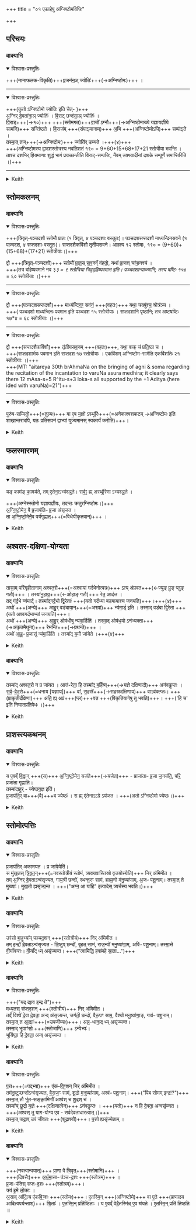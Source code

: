 +++
title = "०१ एकाहेषु अग्निष्टोमविधिः"

+++
## परिचयः
### वाक्यानि

<details open><summary>विश्वास-प्रस्तुतिः</summary>

+++(नानाफलक-विकृति)+++प्र॒जन॑न॒ञ् ज्योतिः॑+++(→अग्निष्टोमः)+++ ।
</details>


______________

<details open><summary>विश्वास-प्रस्तुतिः</summary>

+++(कुतो ऽग्निष्टोमो ज्योतिः इति चेत्- )+++  
अ॒ग्निर् दे॒वता॑ना॒ञ् ज्योतिः॑ । वि॒राट् छन्द॑सा॒ञ् ज्योतिः॑ ।  
वि॒राड्+++(→१०)+++ +++(स्तोमगत)+++वा॒चो᳚ ऽग्नौ+++(→अग्निष्टोमाख्ये यज्ञायज्ञीये सामनि)+++ सन्ति॑ष्ठते ।
वि॒राज॑म् +++(संपद्यमानाम्)+++ अ॒भि +++(अग्निष्टोमोऽपि)+++ सम्प॑द्यते ।  
तस्मा॒त् तज्+++(→अग्निष्टोमः)+++ ज्योति॑र् उच्यते ।+++(४)+++  
+++(अग्निष्टोमस्य द्वादशस्तोत्रस्य नवतिशतं १९० = 9+60+15+68+17+21 स्तोत्रीया भवन्ति । ताश्च दशभिर् ह्रियमाणाः शुद्धं भागं प्रयच्छन्तीति विराट्-सम्पत्तिः, नैवम् उक्थ्यादीनां दशके सम्पूर्णे समाप्तिरिति ।)+++
</details>


______________
<details><summary>Keith</summary>

Production of offspring is light.  
Agni is the light of the gods; the Viraj is the light of the metres.  
The Viraj of speech ends in Agni;  
it is produced according to the Viraj.  
Therefore it is called light. 
</details>


## स्तोमकलनम्
### वाक्यानि

<details open><summary>विश्वास-प्रस्तुतिः</summary>

+++(त्रिवृत्-पञ्चदशौ स्तोमौ प्रातः (१ त्रिवृत्, ४ पञ्चदशाः वस्तुतः)। पञ्चदशसप्तदशौ माध्यन्दिनसवने (१ पञ्चदश, ४ सप्तदशाः वस्तुतः)। सप्तदशैकविंशौ तृतीयसवने। आहत्य १२ स्तोमाः, १९० = (9+60)+(15+68)+(17+21) स्तोत्रीयाः।)+++
</details>



द्वौ +++(त्रिवृत्-पञ्चदशौ)+++ स्तोमौ᳚ प्रा॒त॒स् स॒व॒नव्ँ व॑हतो॒,  यथा᳚ प्रा॒णश् चा॑पा॒नश्च॑ ।  
+++(तत्र बहिष्पवमाने नव ३*३ = ९ स्तोत्रिया त्रिवृद्वहिष्पवमान इति। पञ्चदशान्याज्यानि; तस्य षष्टिः १५*४ = ६० स्तोत्रीयाः ।)+++  
______________

<details open><summary>विश्वास-प्रस्तुतिः</summary>

द्वौ +++(पञ्चदशसप्तदशौ)+++ माध्य॑न्दिन॒ꣳ॒ सव॑नं॒  +++(वहतः)+++  यथा॒ चख्षु॑श्च॒ श्रोत्र॑ञ्च ।  
+++( पञ्चदशो माध्यन्दिनः पवमान इति पञ्चदश १५ स्तोत्रीयाः । सप्तदशानि पृष्ठानि; तत्र अष्टषष्टिः १७*४ = ६८ स्तोत्रीयाः ।)+++  
</details>


______________

<details open><summary>विश्वास-प्रस्तुतिः</summary>

द्वौ +++(सप्तदशैकविंशौ)+++ तृ॑तीयसव॒नम् +++(वहतः)+++,  यथा॒ वाक् च॑ प्रति॒ष्ठा च ।  
+++(सप्तदशार्भवः पवमान इति सप्तदश १७ स्तोत्रीयाः । एकविंशम् अग्निष्टोम-सामेति एकविंशतिः २१ स्तोत्रीयाः ।)+++  
+++(MT: "aitareya 30th brAhmaNa on the bringing of agni & soma regarding the recitation of the incantation to varuNa asura medhira; it clearly says there 12 mAsa-s+5 R^itu-s+3 loka-s all supported by the +1 Aditya (here ided with varuNa)=21")+++
</details>


______________

<details open><summary>विश्वास-प्रस्तुतिः</summary>

पुरु॑ष-सम्मितो॒+++(=तुल्यः)+++ वा ए॒ष य॒ज्ञो ऽस्थू॑रिः+++(=अनेकाश्वशकटम् →अग्निष्टोमः इति शाखान्तरादपि, यतः प्रतिसवनं द्वाभ्यां युज्यमानस् स्वकार्यं करोति)+++।
</details>



<details><summary>Keith</summary>

Two Stomas bear the morning pressing, like expiration and inspiration;  
two the midday pressing, like eye and ear;  
two the third pressing, like speech and support. 

This sacrifice is commensurate with man, and is perfect [1]. 
</details>


## फलस्मारणम्
### वाक्यानि

<details open><summary>विश्वास-प्रस्तुतिः</summary>

यङ् काम॑ङ् का॒मय॑ते, तम् ए॒तेना॒ऽभ्य॑श्ञुते।
सर्व॒ꣵ॒ ह्य् अस्थू॑रिणा ऽभ्यश्ञु॒ते ।
</details>



+++(अग्नेस्स्तोमो यज्ञायज्ञीयः, तदन्तः क्रतुरग्निष्टोमः।)+++  
अ॒ग्नि॒ष्टो॒मेन॒ वै प्र॒जाप॑तिᳶ प्र॒जा अ॑सृजत ।  
ता अ॒ग्नि॒ष्टो॒मेनै॒व पर्य॑गृह्णात्+++(=विधेयीकृतवान्)+++ ।

<details><summary>Keith</summary>

Whatever desire a man has, he wins by it,  
for one wins all by that which is perfect. 

By means of the Agnistoma Prajapati created off spring;  
by means of the Agnistoma he grasped them.
</details>


## अश्वतर-दक्षिणा-योग्यता
### वाक्यानि

<details open><summary>विश्वास-प्रस्तुतिः</summary>

तासा॒म् परि॑गृहीतानाम् अश्वत॒रो+++(=अश्वायां गर्दभेनोत्पन्नः)+++ ऽत्य् अ॑प्रवत+++(←ज्युङ् प्रुङ् प्लुङ् गतौ)+++ । तस्या॑नु॒हाय॒+++(←ओहाङ् गतौ)+++ रेत॒ आद॑त्त ।  
तद् ग॑र्द॒भे न्य॑मार्ट्। तस्मा᳚द्गर्द॒भो द्वि॒रेताः॑ +++(यतो गर्दभ्या बडबायाश्च जनयति)+++।+++(४)+++  
अथो॑ +++(अन्ये)+++ आहु॒र् वड॑बाया॒न्+++(=अश्व्यां)+++ न्य॑मा॒र्ड् इति । तस्मा॒द् वड॑बा द्वि॒रेता +++(यतो अश्वगर्दभाभ्यां जनयति)+++।  
अथो॑ +++(अन्ये)+++ आ॒हु॒र् ओष॑धीषु न्य॑मा॒र्डिति॑ । तस्मा॒द् ओष॑ध॒यो ऽन॑भ्यक्ता+++(→अकृतमैथुना)+++ रेभन्ति+++(→प्रथन्ते)+++ ।  
अथो॑ आ॒हु॒ᳶ प्र॒जासु॑ न्य॑मा॒र्डिति । तस्मा᳚द् य॒मौ जा॑येते ।+++(४)+++  
</details>



<details><summary>Keith</summary>

When he grasped them the mule escaped. Following it he took its seed,  
and placed it in the ass. Therefore the ass has double seed.  
They also say, 'He placed it in the mare.' Therefore the mare has double seed.  
They also say, 'In the plants [2] he placed it.' Therefore plants, though not anointed, glisten.  
They also say, 'He placed it in offspring.' Therefore twins are born.
</details>


### वाक्यानि

<details open><summary>विश्वास-प्रस्तुतिः</summary>

तस्मा॑द् अश्वत॒रो न प्र जा॑यत । आत्त॑-रेता॒ हि तस्मा᳚द् ब॒र्हिष्य्+++(→यज्ञे दक्षिणादौ)+++ अन॑वकॢप्तः ।  
स॒र्व॒-वे॒द॒से+++(=धनाय [यज्ञाय])+++ वा᳚, स॒हस्रे॑+++(→सहस्रदक्षिणाय)+++  वाऽव॑क्ल्प्तः। +++(प्राकृतीर्दक्षिणा)+++ अति॒ ह्य् अप्र॑+++(प्ल)+++वत +++(विकृतियागेषु तु भवति)+++। +++('हि च' इति निघातप्रतिषेधः ।)+++
</details>



<details><summary>Keith</summary>

Therefore the mule has no offspring, for his seed has been taken from him.  
Therefore he is not suitable for the sacrifice, but is suitable if there is a sacrifice when one gives (to the priests) all one's goods or a thousand, for he escaped.
</details>


## प्राशस्त्यकथनम्
### वाक्यानि

<details open><summary>विश्वास-प्रस्तुतिः</summary>

य ए॒वव्ँ वि॒द्वान् +++(स)+++ अ॒ग्नि॒ष्टो॒मेन॒ यज॑ते+++(→यजेत)+++ - प्राजा॑ताᳶ प्र॒जा ज॒नय॑ति॒, परि॒ प्रजा॑ता गृह्णाति।  
तस्मा॑दाहुर् - ज्येष्ठय॒ज्ञ इति॑।  
प्र॒जाप॑ति॒र् वा+++(वै)+++व ज्येष्ठः॑ । स ह्य् ए॑तेनाऽऽग्रे ऽय॑जत । +++(अतो ऽग्निष्ठोमो ज्येष्ठः।)+++
</details>




<details><summary>Keith</summary>

He who knowing thus sacrifices with the Agnistoma begets unborn offspring and grasps those that are born. Therefore they say, 'It is the best of sacrifices [3].'
</details>


## स्तोमोत्पत्तिः
### वाक्यानि

<details open><summary>विश्वास-प्रस्तुतिः</summary>

प्र॒जाप॑तिर् अकामयत । प्र जा॑ये॒येति॑।  
स मु॑ख॒तस् त्रि॒वृत॒न्+++(=नवस्तोत्रीयं स्तोमं, त्र्यवयवास्तिस्रो वृत्तयोस्येति)+++ निर् अ॑मिमीत ।  
तम् अ॒ग्निर् दे॒वताऽन्व॑सृज्यत, गाय॒त्री छन्दो॑, रथन्त॒रꣳ साम॑, ब्राह्म॒णो म॑नु॒ष्या॑णाम्, अ॒जᳶ प॑शू॒नाम्। तस्मा॒त् ते मुख्याः॑। मुख॒तो ह्यसृ॑ज्य॒न्त । +++("अग्न॒ आ या॑हि" इत्यादेस् त्र्यर्चस्य भवति।)+++
</details>



<details><summary>Keith</summary>

Prajapati desired, 'May I have offspring.'  
He meted out the Trivrt from his mouth.  
After it the god Agni was created, the Gayatri metre, the Rathantara Saman, of men the Brahman, of cattle the goat; therefore are they the chief, for they were produced from the mouth. 

_____________
</details>

### वाक्यानि

<details open><summary>विश्वास-प्रस्तुतिः</summary>

उर॑सो बा॒हुभ्या᳚म् पञ्चद॒शन् +++(स्तोत्रीयं)+++ निर् अ॑मिमीत ।  
तम् इन्द्रो॑ दे॒वताऽन्व॑सृज्यत - त्रि॒ष्टुप् छन्दो॑, बृ॒हत् साम॑, राज॒न्यो॑ मनु॒ष्या॑णा॒म्, अवि॑ᳶ पशू॒नाम्। तस्मा॒त्ते वी॒र्या॑वन्तः। वी॒र्या᳚द् ध्य् असृ॑ज्यन्त। +++("त्वामिद्धि हवा॑महे सा॒ता…")+++
</details>



<details><summary>Keith</summary>

From the breast and arms he meted out the Pañcadaça Stoma.  
After it the god Indra was created, the Tristubh metre, the Brhat [4] Saman, of men the Rajanya, of cattle the sheep.  There fore they are strong, for they were created from strength.

_____________
</details>

### वाक्यानि

<details open><summary>विश्वास-प्रस्तुतिः</summary>

+++("यद् द्याव इन्द्र ते")+++  
मध्य॒तस् स॑प्तद॒शन् +++(स्तोत्रीयं)+++ निर् अ॑मिमीत ।  
तव्ँ विश्वे॑ दे॒वा दे॒वता॒ अन्व् अ॑सृज्यन्त, जग॑ती॒ छन्दो॑, वैरू॒पꣳ साम॒, वैश्यो॑ मनु॒ष्या॑णा॒ङ्, गाव॑ᳶ पशू॒नाम्।  
तस्मा॒त् त आ॒द्याः॑+++(=उपजीव्याः)+++। अन्न॒-धाना॒द् ध्य् असृ॑ज्यन्त।  
तस्मा॒द् भूयाꣳ॑सो॒ +++(स्तोत्राणि)+++ ऽन्येभ्यः॑।  
भूयि॑ष्ठा॒ हि दे॒वता॒ अन्व् असृ॑ज्यन्त ।
</details>



<details><summary>Keith</summary>

From the middle he meted out the Saptadaça Stoma.  
After it the All-gods as deities were created, the Jagati metre, the Vairupa Saman, of men the Vaiçya, of cattle cows.  

Therefore are they to be eaten, for they were created from the receptacle of food.  
Therefore are they more numerous than others, for they were created after the most numerous of the gods. 
_____________
</details>


### वाक्यानि

<details open><summary>विश्वास-प्रस्तुतिः</summary>

प॒त्त+++(=पद्भ्यां)+++ ए॑क-वि॒ꣳ॒शन् निर् अ॑मिमीत ।  
तम॑नु॒ष्टुप्छन्दो॑ऽन्व॑सृज्यत, वै॒रा॒ज॒ꣳ साम॑, शू॒द्रो म॒नुष्या॑णाम्, अश्व॑ᳶ पशू॒नाम्। +++("पिब सोमम् इन्द्र!?")+++  
तस्मा॒त् तौ भू॑त-सङ्क्रा॒मिणौ᳚ अश्व॑श् च शू॒द्रश् च॑ ।  
तस्मा᳚च् छू॒द्रो य॒ज्ञे +++(दक्षिणात्वेन)+++ ऽन॑वकॢप्तः । +++(यतो)+++ न हि दे॒वता॒ अन्वसृ॑ज्यत । +++(अश्वस् तु याग-योग्य एव - सर्वदेवताधारत्वात्।)+++  
तस्मा॒त् पादा॒व् उप॑ जीवतः +++(शूद्राश्वौ)+++। प॒त्तो ह्यसृ॑ज्येताम् ।
</details>



<details><summary>Keith</summary>

From his feet he meted out the Ekavinça Stoma.  
After it the Anustubh metre [5] was created, the Vairaja Saman, of men the Çudra, of cattle the horse.  
Therefore the two, the horse and the Çudra, are dependent on others.  
Therefore the Çudra is not fit for the sacrifice, for he was not created after any gods.   
Therefore they depend on their feet, for they were created from the feet. 
_____________
</details>


### वाक्यानि

<details open><summary>विश्वास-प्रस्तुतिः</summary>

+++(नवत्वान्वयात्)+++ प्रा॒णा वै त्रि॒वृत्+++(स्तोमानि)+++ ।  
+++(दिवसैः)+++ अ॒र्ध॒मा॒साᳶ प॑ञ्च-द॒शः +++(स्तोत्रम्)+++ ।  
प्र॒जा-प॑तिस् सप्त-द॒शः +++(स्तोत्रम्)+++।  
त्रय॑ इ॒मे लो॒काः ।  
अ॒साव् आ॑दि॒त्य ए॑कवि॒ꣳ॒शः +++(स्तोमः)+++।
ए॒तस्मि॒न् +++(अग्निष्टोमे)+++ वा ए॒ते +++(प्राणादय आदित्यपर्यन्ताश्)+++ श्रि॒ताः॑ । ए॒तस्मि॒न् प्रति॑ष्ठिताः ।
य ए॒वव्ँ वेदै॒तस्मि॑न्न् ए॒व श्र॑यते ।  ए॒तस्मि॒न् प्रति॑ तिष्ठति ॥
</details>



<details><summary>Keith</summary>

The Trivrt is the breaths;  
the Pañcadaça the half-months;  
the Saptadaça Prajapati;  
these worlds are three;  
the Ekavinça is the sun yonder.  
In this they rest, in this they find support.  
He who knows thus rests on this, finds, support in this.

</details>
